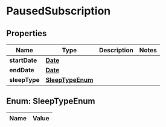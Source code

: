 

# PausedSubscription

## Properties

Name | Type | Description | Notes
------------ | ------------- | ------------- | -------------
**startDate** | [**Date**](Date.md) |  | 
**endDate** | [**Date**](Date.md) |  | 
**sleepType** | [**SleepTypeEnum**](#SleepTypeEnum) |  | 


## Enum: SleepTypeEnum

Name | Value
---- | -----




